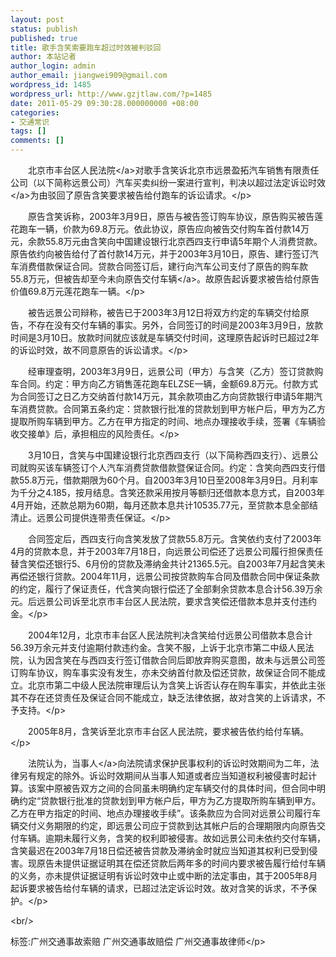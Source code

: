 ```yaml
---
layout: post
status: publish
published: true
title: 歌手含笑索要跑车超过时效被判驳回
author: 本站记者
author_login: admin
author_email: jiangwei909@gmail.com
wordpress_id: 1485
wordpress_url: http://www.gzjtlaw.com/?p=1485
date: 2011-05-29 09:30:28.000000000 +08:00
categories:
- 交通常识
tags: []
comments: []
---
```

<p><p>　　北京市丰台区<a>人民法院<&#47;a>对歌手含笑诉北京市远景盈拓汽车销售有限责任公司（以下简称远景公司）汽车买卖纠纷一案进行宣判，判决以超过法定<a>诉讼时效<&#47;a>为由驳回了原告含笑要求被告给付跑车的诉讼请求。<&#47;p><p>　　原告含笑诉称，2003年3月9日，原告与被告签订购车协议，原告购买被告莲花跑车一辆，价款为69.8万元。依此协议，原告应向被告交付购车首付款14万元，余款55.8万元由含笑向中国建设银行北京西四支行申请5年期个人消费贷款。原告依约向被告给付了首付款14万元，并于2003年3月10日，原告、建行签订汽车消费借款保证合同。贷款合同签订后，建行向汽车公司支付了原告的购车款55.8万元，但被告却至今未向原告交付<a>车辆<&#47;a>。故原告起诉要求被告给付原告价值69.8万元莲花跑车一辆。<&#47;p><p>　　被告远景公司辩称，被告已于2003年3月12日将双方约定的车辆交付给原告，不存在没有交付车辆的事实。另外，合同签订的时间是2003年3月9日，放款时间是3月10日。放款时间就应该就是车辆交付时间，这理原告起诉时已超过2年的诉讼时效，故不同意原告的诉讼请求。<&#47;p><p>　　经审理查明，2003年3月9日，远景公司（甲方）与含笑（乙方）签订贷款购车合同。约定：甲方向乙方销售莲花跑车ELZSE一辆，金额69.8万元。付款方式为合同签订之日乙方交纳首付款14万元，其余款项由乙方向贷款银行申请5年期汽车消费贷款。合同第五条约定：贷款银行批准的贷款划到甲方帐户后，甲方为乙方提取所购车辆到甲方。乙方在甲方指定的时间、地点办理接收手续，签署《车辆验收交接单》后，承担相应的风险责任。<&#47;p><p>　　3月10日，含笑与中国建设银行北京西四支行（以下简称西四支行）、远景公司就购买该车辆签订个人汽车消费贷款借款暨保证合同。约定：含笑向西四支行借款55.8万元，借款期限为60个月。自2003年3月10日至2008年3月9日。月利率为千分之4.185，按月结息。含笑还款采用按月等额归还借款本息方式，自2003年4月开始，还款总期为60期，每月还款本息共计10535.77元，至贷款本息全部结清止。远景公司提供连带责任保证。<&#47;p><p>　　合同签定后，西四支行向含笑发放了贷款55.8万元。含笑依约支付了2003年4月的贷款本息，并于2003年7月18日，向远景公司偿还了远景公司履行担保责任替含笑偿还银行5、6月份的贷款及滞纳金共计21365.5元。自2003年7月起含笑未再偿还银行贷款。2004年11月，远景公司按贷款购车合同及借款合同中保证条款的约定，履行了保证责任，代含笑向银行偿还了全部剩余贷款本息合计56.39万余元。后远景公司诉至北京市丰台区人民法院，要求含笑偿还借款本息并支付违约金。<&#47;p><p>　　2004年12月，北京市丰台区人民法院判决含笑给付远景公司借款本息合计56.39万余元并支付逾期付款违约金。含笑不服，上诉于北京市第二中级人民法院，认为因含笑在与西四支行签订借款合同后即放弃购买意图，故未与远景公司签订购车协议，购车事实没有发生，亦未交纳首付款及偿还贷款，故保证合同不能成立。北京市第二中级人民法院审理后认为含笑上诉否认存在购车事实，并依此主张其不存在还贷责任及保证合同不能成立，缺乏法律依据，故对含笑的上诉请求，不予支持。<&#47;p><p>　　2005年8月，含笑诉至北京市丰台区人民法院，要求被告依约给付车辆。<&#47;p><p>　　法院认为，<a>当事人<&#47;a>向法院请求保护民事权利的诉讼时效期间为二年，法律另有规定的除外。诉讼时效期间从当事人知道或者应当知道权利被侵害时起计算。该案中原被告双方之间的合同虽未明确约定车辆交付的具体时间，但合同中明确约定&ldquo;贷款银行批准的贷款划到甲方帐户后，甲方为乙方提取所购车辆到甲方。乙方在甲方指定的时间、地点办理接收手续&rdquo;。该条款应为合同对远景公司履行车辆交付义务期限的约定，即远景公司应于贷款到达其帐户后的合理期限内向原告交付车辆。逾期未履行义务，含笑的权利即被侵害。故如远景公司未依约交付车辆，含笑最迟在2003年7月18日偿还被告贷款及滞纳金时就应当知道其权利已受到侵害。现原告未提供证据证明其在偿还贷款后两年多的时间内要求被告履行给付车辆的义务，亦未提供证据证明有诉讼时效中止或中断的法定事由，其于2005年8月起诉要求被告给付车辆的请求，已超过法定诉讼时效。故对含笑的诉求，不予保护。<&#47;p><br&#47;><p>标签:广州交通事故索赔 广州交通事故赔偿 广州交通事故律师<&#47;p>
